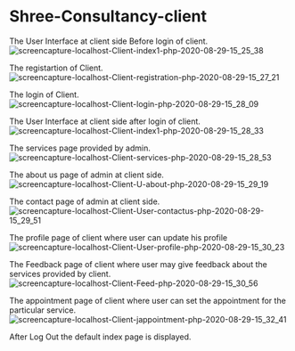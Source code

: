 # Shree-Consultancy-client

The User Interface at client side Before login of client.
![screencapture-localhost-Client-index1-php-2020-08-29-15_25_38](https://user-images.githubusercontent.com/45909791/91634453-2df9aa80-ea0e-11ea-80d8-07c8e3c1b696.png)

The registartion of Client.
![screencapture-localhost-Client-registration-php-2020-08-29-15_27_21](https://user-images.githubusercontent.com/45909791/91634477-60a3a300-ea0e-11ea-8dcc-98b192f4f36f.png)

The login of Client.
![screencapture-localhost-Client-login-php-2020-08-29-15_28_09](https://user-images.githubusercontent.com/45909791/91634492-7dd87180-ea0e-11ea-80ad-2b4e054aaf85.png)

The User Interface at client side after login of client.
![screencapture-localhost-Client-index1-php-2020-08-29-15_28_33](https://user-images.githubusercontent.com/45909791/91634504-90eb4180-ea0e-11ea-9a7c-7eb417b197ee.png)

The services page provided by admin.
![screencapture-localhost-Client-services-php-2020-08-29-15_28_53](https://user-images.githubusercontent.com/45909791/91634526-b11b0080-ea0e-11ea-9077-a769a25e371d.png)

The about us page of admin at client side.
![screencapture-localhost-Client-U-about-php-2020-08-29-15_29_19](https://user-images.githubusercontent.com/45909791/91634538-c42dd080-ea0e-11ea-901f-52a1c97fce80.png)

The contact page of admin at client side.
![screencapture-localhost-Client-User-contactus-php-2020-08-29-15_29_51](https://user-images.githubusercontent.com/45909791/91634565-ecb5ca80-ea0e-11ea-84ef-09f36130b297.png)

The profile page of client where user can update his profile
![screencapture-localhost-Client-User-profile-php-2020-08-29-15_30_23](https://user-images.githubusercontent.com/45909791/91634585-07883f00-ea0f-11ea-89c9-835c09f5e99d.png)

The Feedback page of client where user may give feedback about the services provided by client.
![screencapture-localhost-Client-Feed-php-2020-08-29-15_30_56](https://user-images.githubusercontent.com/45909791/91634599-25ee3a80-ea0f-11ea-8d6f-361541e663ce.png)

The appointment page of client where user can set the appointment for the particular service.
![screencapture-localhost-Client-jappointment-php-2020-08-29-15_32_41](https://user-images.githubusercontent.com/45909791/91634605-356d8380-ea0f-11ea-87a8-59a225c60399.png)

After Log Out the default index page is displayed.
